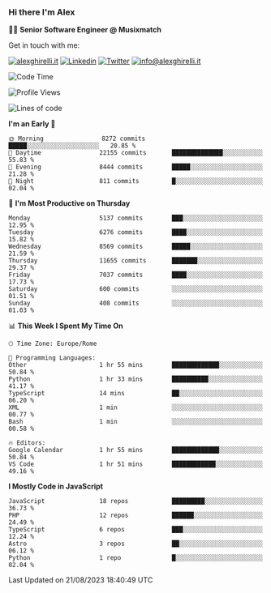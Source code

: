 ### Hi there I'm Alex

👨‍💻 __Senior Software Engineer @ Musixmatch__

Get in touch with me:

[![alexghirelli.it](https://img.shields.io/static/v1?label=1gh.dev&message=%20&color=red&logo=&style=flat-square&logoColor=white)](https://1gh.dev/)
[![Linkedin](https://img.shields.io/static/v1?label=Linkedin&message=%20&color=blue&logo=Linkedin&style=flat-square&logoColor=white)](https://linkedin.com/in/alexghirelli)
[![Twitter](https://img.shields.io/static/v1?label=Twitter&message=%20&color=blue&logo=Twitter&style=flat-square&logoColor=white)](https://twitter.com/alexGhirelli)
[![info@alexghirelli.it](https://img.shields.io/static/v1?label=info@alexghirelli.it&message=%20&color=red&logo=gmail&style=flat-square&logoColor=white)](mailto:info@alexghirelli.it)

<!--START_SECTION:waka-->
![Code Time](http://img.shields.io/badge/Code%20Time-7%2C530%20hrs%2013%20mins-blue)

![Profile Views](http://img.shields.io/badge/Profile%20Views-5-blue)

![Lines of code](https://img.shields.io/badge/From%20Hello%20World%20I%27ve%20Written-98.3%20million%20lines%20of%20code-blue)

**I'm an Early 🐤** 

```text
🌞 Morning                8272 commits        █████░░░░░░░░░░░░░░░░░░░░   20.85 % 
🌆 Daytime                22155 commits       ██████████████░░░░░░░░░░░   55.83 % 
🌃 Evening                8444 commits        █████░░░░░░░░░░░░░░░░░░░░   21.28 % 
🌙 Night                  811 commits         █░░░░░░░░░░░░░░░░░░░░░░░░   02.04 % 
```
📅 **I'm Most Productive on Thursday** 

```text
Monday                   5137 commits        ███░░░░░░░░░░░░░░░░░░░░░░   12.95 % 
Tuesday                  6276 commits        ████░░░░░░░░░░░░░░░░░░░░░   15.82 % 
Wednesday                8569 commits        █████░░░░░░░░░░░░░░░░░░░░   21.59 % 
Thursday                 11655 commits       ███████░░░░░░░░░░░░░░░░░░   29.37 % 
Friday                   7037 commits        ████░░░░░░░░░░░░░░░░░░░░░   17.73 % 
Saturday                 600 commits         ░░░░░░░░░░░░░░░░░░░░░░░░░   01.51 % 
Sunday                   408 commits         ░░░░░░░░░░░░░░░░░░░░░░░░░   01.03 % 
```


📊 **This Week I Spent My Time On** 

```text
🕑︎ Time Zone: Europe/Rome

💬 Programming Languages: 
Other                    1 hr 55 mins        █████████████░░░░░░░░░░░░   50.84 % 
Python                   1 hr 33 mins        ██████████░░░░░░░░░░░░░░░   41.17 % 
TypeScript               14 mins             ██░░░░░░░░░░░░░░░░░░░░░░░   06.20 % 
XML                      1 min               ░░░░░░░░░░░░░░░░░░░░░░░░░   00.77 % 
Bash                     1 min               ░░░░░░░░░░░░░░░░░░░░░░░░░   00.58 % 

🔥 Editors: 
Google Calendar          1 hr 55 mins        █████████████░░░░░░░░░░░░   50.84 % 
VS Code                  1 hr 51 mins        ████████████░░░░░░░░░░░░░   49.16 % 
```

**I Mostly Code in JavaScript** 

```text
JavaScript               18 repos            █████████░░░░░░░░░░░░░░░░   36.73 % 
PHP                      12 repos            ██████░░░░░░░░░░░░░░░░░░░   24.49 % 
TypeScript               6 repos             ███░░░░░░░░░░░░░░░░░░░░░░   12.24 % 
Astro                    3 repos             ██░░░░░░░░░░░░░░░░░░░░░░░   06.12 % 
Python                   1 repo              █░░░░░░░░░░░░░░░░░░░░░░░░   02.04 % 
```




 Last Updated on 21/08/2023 18:40:49 UTC
<!--END_SECTION:waka-->
